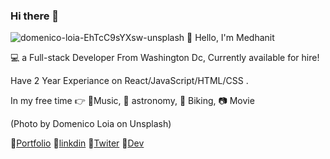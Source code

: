 ### Hi there 👋
![domenico-loia-EhTcC9sYXsw-unsplash](https://user-images.githubusercontent.com/70830116/109610278-8c593000-7afa-11eb-9344-bc3090a559f8.jpg)
:wave:
Hello, I'm Medhanit

:computer: a Full-stack Developer From Washington Dc, Currently available for hire!

Have 2 Year Experiance on  React/JavaScript/HTML/CSS .

In my free time :point_right:
:musical_score:Music, :telescope: astronomy, :bicyclist: Biking,  :camera:  Movie

(Photo by Domenico Loia on Unsplash)

:large_blue_diamond:[Portfolio](https://developermed.com/)
:large_blue_diamond:[linkdin](https://www.linkedin.com/in/medhanit-endale-15b7861b6/)
:large_blue_diamond:[Twiter](https://twitter.com/home)
:large_blue_diamond:[Dev](https://dev.to/medendale)
